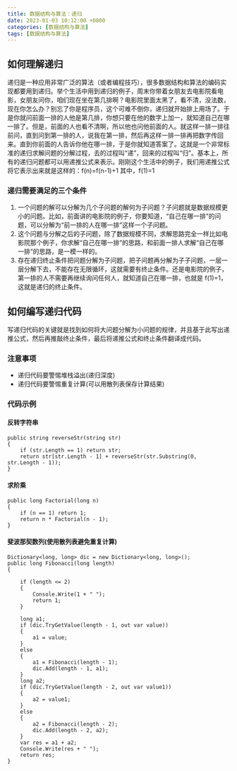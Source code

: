 ```yaml
---
title: 数据结构与算法：递归
date: 2023-01-03 10:12:00 +0800
categories: [数据结构与算法]
tags: [数据结构与算法]
---
```


## 如何理解递归

递归是一种应用非常广泛的算法（或者编程技巧），很多数据结构和算法的编码实现都要用到递归。举个生活中用到递归的例子，周末你带着女朋友去电影院看电影，女朋友问你，咱们现在坐在第几排啊？电影院里面太黑了，看不清，没法数，现在你怎么办？别忘了你是程序员，这个可难不倒你，递归就开始排上用场了。于是你就问前面一排的人他是第几排，你想只要在他的数字上加一，就知道自己在哪一排了。但是，前面的人也看不清啊，所以他也问他前面的人。就这样一排一排往前问，直到问到第一排的人，说我在第一排，然后再这样一排一排再把数字传回来。直到你前面的人告诉你他在哪一排，于是你就知道答案了。这就是一个非常标准的递归求解问题的分解过程，去的过程叫“递”，回来的过程叫“归”。基本上，所有的递归问题都可以用递推公式来表示。刚刚这个生活中的例子，我们用递推公式将它表示出来就是这样的：f(n)=f(n-1)+1 其中，f(1)=1

### 递归需要满足的三个条件

1. 一个问题的解可以分解为几个子问题的解何为子问题？子问题就是数据规模更小的问题。比如，前面讲的电影院的例子，你要知道，“自己在哪一排”的问题，可以分解为“前一排的人在哪一排”这样一个子问题。
2. 这个问题与分解之后的子问题，除了数据规模不同，求解思路完全一样比如电影院那个例子，你求解“自己在哪一排”的思路，和前面一排人求解“自己在哪一排”的思路，是一模一样的。
3. 存在递归终止条件把问题分解为子问题，把子问题再分解为子子问题，一层一层分解下去，不能存在无限循环，这就需要有终止条件。还是电影院的例子，第一排的人不需要再继续询问任何人，就知道自己在哪一排，也就是 f(1)=1，这就是递归的终止条件。

## 如何编写递归代码

写递归代码的关键就是找到如何将大问题分解为小问题的规律，并且基于此写出递推公式，然后再推敲终止条件，最后将递推公式和终止条件翻译成代码。

### 注意事项

- 递归代码要警惕堆栈溢出(递归深度)
- 递归代码要警惕重复计算(可以用散列表保存计算结果)

### 代码示例

#### 反转字符串

```
public string reverseStr(string str)
{
    if (str.Length == 1) return str;
    return str[str.Length - 1] + reverseStr(str.Substring(0, str.Length - 1));
}
```

#### 求阶乘

```
public long Factorial(long n)
{
    if (n == 1) return 1;
    return n * Factorial(n - 1);
}
```

#### 斐波那契数列(使用散列表避免重复计算)

```
Dictionary<long, long> dic = new Dictionary<long, long>();
public long Fibonacci(long length)
{

    if (length <= 2)
    {
        Console.Write(1 + " ");
        return 1;
    }

    long a1;
    if (dic.TryGetValue(length - 1, out var value))
    {
        a1 = value;
    }
    else
    {
        a1 = Fibonacci(length - 1);
        dic.Add(length - 1, a1);
    }
    long a2;
    if (dic.TryGetValue(length - 2, out var value1))
    {
        a2 = value1;
    }
    else
    {
        a2 = Fibonacci(length - 2);
        dic.Add(length - 2, a2);
    }
    var res = a1 + a2;
    Console.Write(res + " ");
    return res;
}
```